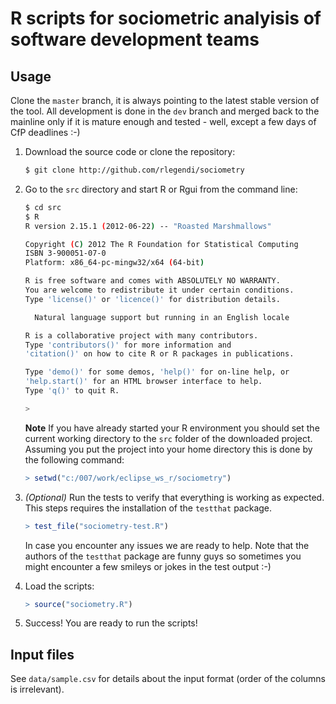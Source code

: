 # R scripts for sociometric analyisis of software development teams

## Usage

Clone the `master` branch, it is always pointing to the latest stable version of the tool. All development is done in the `dev` branch and merged back to the mainline only if it is mature enough and tested - well, except a few days of CfP deadlines :-)

1. Download the source code or clone the repository:
	
	```bash
	$ git clone http://github.com/rlegendi/sociometry
	```
	
2. Go to the `src` directory and start R or Rgui from the command line:

	```bash
	$ cd src
	$ R
	R version 2.15.1 (2012-06-22) -- "Roasted Marshmallows"
	
	Copyright (C) 2012 The R Foundation for Statistical Computing
	ISBN 3-900051-07-0
	Platform: x86_64-pc-mingw32/x64 (64-bit)

	R is free software and comes with ABSOLUTELY NO WARRANTY.
	You are welcome to redistribute it under certain conditions.
	Type 'license()' or 'licence()' for distribution details.

	  Natural language support but running in an English locale

	R is a collaborative project with many contributors.
	Type 'contributors()' for more information and
	'citation()' on how to cite R or R packages in publications.

	Type 'demo()' for some demos, 'help()' for on-line help, or
	'help.start()' for an HTML browser interface to help.
	Type 'q()' to quit R.

	>
	```

	**Note** If you have already started your R environment you should set the current working directory to the `src` folder of the downloaded project. Assuming you put the project into your home directory this is done by the following command:
	
	```R
	> setwd("c:/007/work/eclipse_ws_r/sociometry")
	```
	
3. *(Optional)* Run the tests to verify that everything is working as expected. This steps requires the installation of the `testthat` package.
	
	```R
	> test_file("sociometry-test.R")
	```
	
	In case you encounter any issues we are ready to help. Note that the authors of the `testthat` package are funny guys so sometimes you might encounter a few smileys or jokes in the test output :-)
	
4. Load the scripts:
	
	```R
	> source("sociometry.R")
	```
	
5. Success! You are ready to run the scripts!

## Input files

See `data/sample.csv` for details about the input format (order of the columns is irrelevant).

